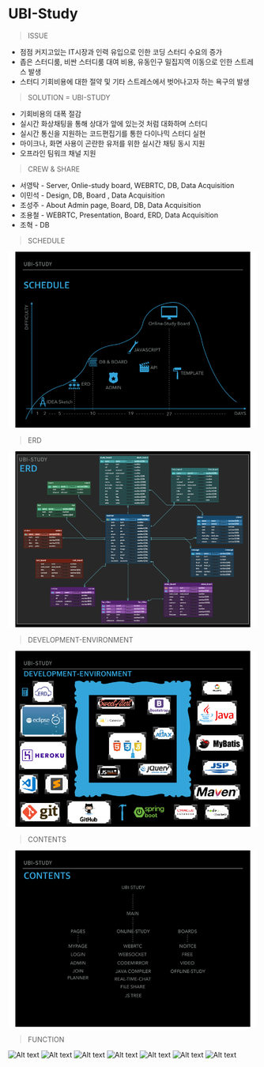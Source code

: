 # UBI-Study


> ISSUE
  * 점점 커지고있는 IT시장과 인력 유입으로 인한 코딩 스터디 수요의 증가
  * 좁은 스터디룸, 비싼 스터디룸 대여 비용, 유동인구 밀집지역 이동으로 인한 스트레스 발생
  * 스터디 기회비용에 대한 절약 및 기타 스트레스에서 벗어나고자 하는 욕구의 발생
  
> SOLUTION = UBI-STUDY
  * 기회비용의 대폭 절감
  * 실시간 화상채팅을 통해 상대가 앞에 있는것 처럼 대화하며 스터디
  * 실시간 통신을 지원하는 코드편집기를 통한 다이나믹 스터디 실현
  * 마이크나, 화면 사용이 곤란한 유저를 위한 실시간 채팅 동시 지원
  * 오프라인 팀워크 채널 지원
  
> CREW & SHARE
  * 서영탁 - Server, Onlie-study board, WEBRTC, DB, Data Acquisition
  * 이민석 - Design, DB, Board , Data Acquisition
  * 조성주 - About Admin page, Board, DB, Data Acquisition
  * 조용철 - WEBRTC, Presentation, Board, ERD, Data Acquisition
  * 조혁 - DB
  
> SCHEDULE

![Alt text](./readmeimg/schedule.png)

> ERD

![Alt text](./readmeimg/erd.png)

> DEVELOPMENT-ENVIRONMENT

![Alt text](./readmeimg/development-environment.png)

> CONTENTS

![Alt text](./readmeimg/contents.png)

> FUNCTION

![Alt text](./readmeimg/function1.png)
![Alt text](./readmeimg/function2.png)
![Alt text](./readmeimg/function3.png)
![Alt text](./readmeimg/function4.png)
![Alt text](./readmeimg/function5.png)
![Alt text](./readmeimg/function6.png)
![Alt text](./readmeimg/function7.png)


